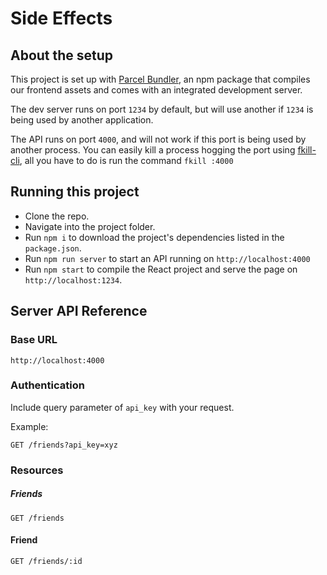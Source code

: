 # Side Effects

## About the setup

This project is set up with [Parcel Bundler](https://parceljs.org/), an npm package
that compiles our frontend assets and comes with an integrated development server.

The dev server runs on port `1234` by default, but will use another if `1234` is
being used by another application.

The API runs on port `4000`, and will not work if this port is being used
by another process. You can easily kill a process hogging the port using [fkill-cli](https://github.com/sindresorhus/fkill-cli),
all you have to do is run the command `fkill :4000`

## Running this project

- Clone the repo.
- Navigate into the project folder.
- Run `npm i` to download the project's dependencies listed in the `package.json`.
- Run `npm run server` to start an API running on `http://localhost:4000`
- Run `npm start` to compile the React project and serve the page on `http://localhost:1234`.

## Server API Reference

### Base URL
```
http://localhost:4000
```

### Authentication

Include query parameter of `api_key` with your request.

Example:
```
GET /friends?api_key=xyz
```

### Resources

##### Friends
```
GET /friends
```
#### Friend
```
GET /friends/:id
```
